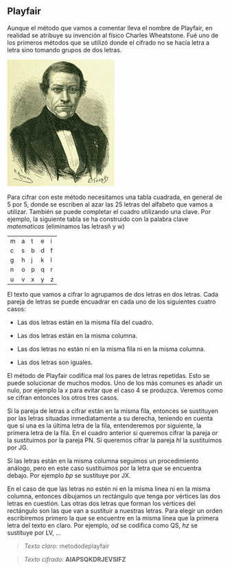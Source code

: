 ## Playfair

Aunque el método que vamos a comentar lleva el nombre de Playfair, en realidad se atribuye su invención al físico Charles Wheatstone.    Fué uno de los primeros métodos que se utilizó donde el cifrado no se hacía letra a letra sino tomando grupos de dos letras.

![](imagenes/wheststone.jpg)

Para cifrar con este método necesitamos una tabla cuadrada, en general de 5 por 5, donde se escriben al azar las 25 letras del alfabeto que vamos a utilizar.  También se puede completar el cuadro utilizando una clave.  Por ejemplo, la siguiente tabla se ha construido con la palabra clave *matematicas* (eliminamos las letrasñ y w)

|     |     |     |     |    |
| --- | --- | --- | --- | ---|
| m   | a   | t   | e   | i  |
| c   | s   | b   | d   | f  |  
| g   | h   | j   | k   | l  |
| n   | o   | p   | q   | r  |
| u   | v   | x   | y   | z  |
		

El texto que vamos a cifrar lo agrupamos de dos letras en dos letras.  Cada pareja de letras se puede encuadrar en cada uno de los siguientes cuatro casos:

- Las dos letras están en la misma fila del cuadro.

- Las dos letras están en la misma columna.

- Las dos letras no están ni en la misma fila ni en la misma columna.

- Las dos letras son iguales.

El método de Playfair codifica mal los pares de letras repetidas.  Esto se puede solucionar de muchos modos.  Uno de los más comunes es añadir un nulo, por ejemplo la *x* para evitar que el caso 4 se produzca.  Veremos como se cifran entonces los otros tres casos.  

Si la pareja de letras a cifrar están en la misma fila, entonces  se sustituyen por las letras situadas inmediatamente a su derecha, teniendo en cuenta que si una es la última letra de la fila, entenderemos por siguiente, la primera letra de la fila.  En el cuadro anterior si queremos cifrar la pareja $or$ la sustituimos por la pareja PN.  Si queremos cifrar la pareja $hl$ la sustituimos por JG.

Si las letras están en la misma columna seguimos un procedimiento análogo, pero en este caso sustituimos por la letra que se encuentra debajo. Por ejemplo $bp$ se sustituye por JX.

En el caso de que las letras no estén ni en la misma linea ni en la misma columna, entonces dibujamos un rectángulo que tenga por vértices las dos letras en cuestión.  Las otras dos letras que forman los vértices del rectángulo son las que van a sustituir a nuestras letras.  Para elegir un orden escribiremos primero la que se encuentre en la misma línea que la primera letra del texto en claro. Por ejemplo, $od$ se codifica como QS, $hz$ se sustituye por LV, ...


> *Texto claro*: metododeplayfair

> *Texto cifrado*: **AIAPSQKDRJEVSIFZ**